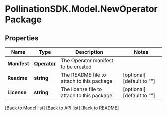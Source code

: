 
# PollinationSDK.Model.NewOperatorPackage

## Properties

Name | Type | Description | Notes
------------ | ------------- | ------------- | -------------
**Manifest** | [**Operator**](Operator.md) | The Operator manifest to be created | 
**Readme** | **string** | The README file to attach to this package | [optional] [default to ""]
**License** | **string** | The license file to attach to this package | [optional] [default to ""]

[[Back to Model list]](../README.md#documentation-for-models)
[[Back to API list]](../README.md#documentation-for-api-endpoints)
[[Back to README]](../README.md)

